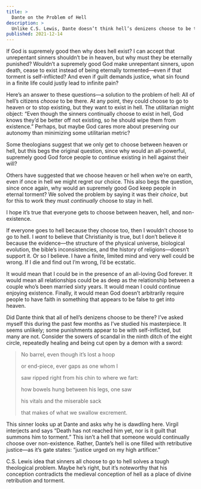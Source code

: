 ```yaml
---
title: >
  Dante on the Problem of Hell
description: >
  Unlike C.S. Lewis, Dante doesn’t think hell’s denizens choose to be there.
published: 2021-12-14
---
```


If God is supremely good then why does hell exist? I can accept that unrepentant sinners shouldn’t be in heaven, but why must they be eternally punished? Wouldn’t a supremely good God make unrepentant sinners, upon death, cease to exist instead of being eternally tormented—even if that torment is self-inflicted? And even if guilt demands justice, what sin found in a finite life could justly lead to infinite pain?

Here’s an answer to these questions—a solution to the problem of hell: All of hell’s citizens _choose_ to be there. At any point, they could choose to go to heaven or to stop existing, but they want to exist in hell. The utilitarian might object: “Even though the sinners continually choose to exist in hell, God knows they’d be better off not existing, so he should wipe them from existence.” Perhaps, but maybe God cares more about preserving our autonomy than minimizing some utilitarian metric?

Some theologians suggest that we only get to choose between heaven or hell, but this begs the original question, since why would an all-powerful, supremely good God force people to continue existing in hell against their will?

Others have suggested that we choose heaven or hell when we’re on earth, even if once in hell we might regret our choice. This also begs the question, since once again, why would an supremely good God keep people in eternal torment? We solved the problem by saying it was their _choice_, but for this to work they must _continually_ choose to stay in hell.

I hope it’s true that everyone gets to choose between heaven, hell, and non-existence.

If everyone goes to hell because they choose too, then I wouldn’t choose to go to hell. I _want_ to believe that Christianity is true, but I don’t believe it because the evidence—the structure of the physical universe, biological evolution, the bible’s inconsistencies, and the history of religions—doesn’t support it. Or so I believe. I have a finite, limited mind and very well could be wrong. If I die and find out I’m wrong, I’d be ecstatic.

It would mean that I could be in the presence of an all-loving God forever. It would mean all relationships could be as deep as the relationship between a couple who’s been married sixty years. It would mean I could continue enjoying existence.  Finally, it would mean God doesn’t arbitrarily require people to have faith in something that appears to be false to get into heaven.

Did Dante think that all of hell’s denizens choose to be there? I’ve asked myself this during the past few months as I’ve studied his masterpiece. It seems unlikely; some punishments appear to be with self-inflicted, but many are not. Consider the sowers of scandal in the ninth ditch of the eight circle, repeatedly healing and being cut open by a demon with a sword:

<blockquote class="poetry">
<p class="indent">No barrel, even though it’s lost a hoop</p>
<p>or end-piece, ever gaps as one whom I</p>
<p>saw ripped right from his chin to where we fart:</p>
<p class="indent">how bowels hung between his legs, one saw</p>
<p>his vitals and the miserable sack</p>
<p>that makes of what we swallow excrement.</p>
</blockquote>

This sinner looks up at Dante and asks why he is dawdling here. Virgil interjects and says “Death has not reached him yet, nor is it guilt that summons him to torment.” This isn’t a hell that someone would continually choose over non-existence. Rather, Dante’s hell is one filled with retributive justice—as it’s gate states: “justice urged on my high artificer.”

C.S. Lewis idea that sinners all choose to go to hell solves a tough theological problem. Maybe he’s right, but it’s noteworthy that his conception contradicts the medieval conception of hell as a place of divine retribution and torment.
